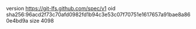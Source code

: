 version https://git-lfs.github.com/spec/v1
oid sha256:96acd2f73c70afd0982fd1b94c3e53c07f70751e1617657a91bae8a860e4bd9a
size 4098
